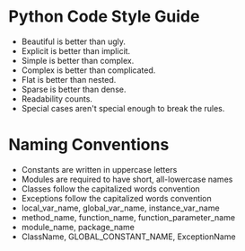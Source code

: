 # Python Code Style Guide
- Beautiful is better than ugly.
- Explicit is better than implicit.
- Simple is better than complex.
- Complex is better than complicated.
- Flat is better than nested.
- Sparse is better than dense.
- Readability counts.
- Special cases aren't special enough to break the rules.

# Naming Conventions
- Constants are written in uppercase letters
- Modules are required to have short, all-lowercase names
- Classes follow the capitalized words convention
- Exceptions follow the capitalized words convention
- local_var_name, global_var_name, instance_var_name
- method_name, function_name, function_parameter_name
- module_name, package_name
- ClassName, GLOBAL_CONSTANT_NAME, ExceptionName